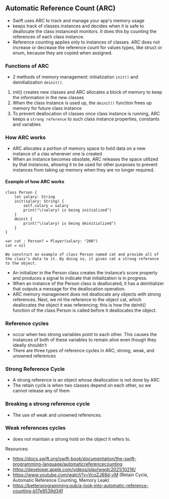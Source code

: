 ## Automatic Reference Count (ARC)

- Swift uses ARC to track and manage your app's memory usage
- keeps track of classes instances and decides when it is safe to deallocate the class instancesit monitors. It does this by counting the references of each class instance.
- Reference counting applies only to instances of classes. ARC does not increase or decrease the reference count for values types, like struct or enum, because they are copied when assigned. 

### Functions of ARC

- 2 methods of memory management: initialization `init()` and deinitialization `deinit()`. 
1. init() creates new classes and ARC allocates a block of memory to keep the information in the new classes 
2. When the class instance is used up, the `deinit()` function frees up memory for future class instance 
3. To prevent deallocation of classes once class instance is running, ARC keeps a `strong reference` to such class instance properties, constants and variables 

### How ARC works

- ARC allocates a portion of memory space to hold data on a new instance of a clas whenever one is created
- When an instance becomes obsolate, ARC releases the space utilized by that instances, allowing it to be used for other purposes to prevent instances from taking up memory when they are no longer required. 

#### Example of how ARC works 

```
class Person {
    let salary: String
    init(salary: String) {
        self.salary = salary
        print("\(salary) is being initialized")
    }
    deinit {
        print("\(salary) is being deinitialized")
    }
}

var cat : Person? = Player(salary: "200")
cat = nil   

We construct an example of class Person named cat and provide all of the class’s data to it. By doing so, it gives cat a strong reference to the object.
```

- An initializer in the Person class creates the instance’s score property and produces a signal to indicate that initialization is in progress. 
- When an instance of the Person class is deallocated, it has a deinitializer that outputs a message for the deallocation operation.
- ARC memory management does not deallocate any objects with strong references. Next, we nil the reference to the object cat, which deallocates the object it was referencing; this is how the deinit() function of the class Person is called before it deallocates the object.

### Reference cycles
- occur when two strong variables point to each other. This causes the instances of both of these variables to remain alive even though they ideally shouldn’t
- There are three types of reference cycles in ARC; strong, weak, and unowned references

### Strong Reference Cycle 
- A strong reference is an object whose deallocation is not done by ARC
- The retain cycle is when two classes depend on each other, so we cannot release any of them

### Breaking a strong reference cycle
- The use of weak and unowned references.

### Weak references cycles
- does not maintain a strong hold on the object it refers to.

Resources:
- https://docs.swift.org/swift-book/documentation/the-swift-programming-language/automaticreferencecounting
- https://developer.apple.com/videos/play/wwdc2021/10216/
- https://www.youtube.com/watch?v=VcoZJ88d-vM (Retain Cycle, Automatic Reference Counting, Memory Leak)
- https://betterprogramming.pub/a-look-into-automatic-reference-counting-b17e9539d34f